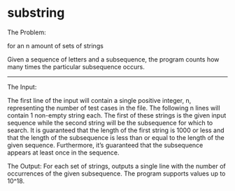 # substring

The Problem:

for an n amount of sets of strings

Given a sequence of letters and a subsequence, the program counts how many times the particular subsequence occurs.

------------------------------------------------------------

The Input:

The first line of the input will contain a single positive integer, n, representing the number of test cases in the file. The following n lines will contain 1 non-empty string each. The first of these strings is the given input sequence while the second string will be the subsequence for which to search. It is guaranteed that the length of the first string is 1000 or less and that the length of the subsequence is less than or equal to the length of the given sequence. Furthermore, it’s guaranteed that the subsequence appears at least once in the sequence.

The Output:
For each set of strings, outputs a single line with the number of occurrences of the given subsequence. The program supports values up to 10^18.